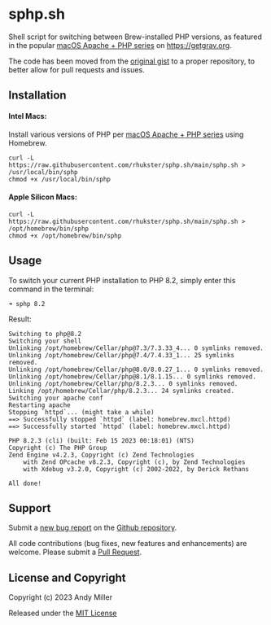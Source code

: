 # sphp.sh

Shell script for switching between Brew-installed PHP versions, as featured in the popular
[macOS Apache + PHP series](https://getgrav.org/blog/macos-ventura-apache-multiple-php-versions)
on https://getgrav.org.

The code has been moved from the
[original gist](https://gist.github.com/rhukster/f4c04f1bf59e0b74e335ee5d186a98e2)
to a proper repository, to better allow for pull requests and issues.


## Installation

#### Intel Macs:

Install various versions of PHP per [macOS Apache + PHP series](https://getgrav.org/blog/macos-ventura-apache-multiple-php-versions) using Homebrew.

```
curl -L https://raw.githubusercontent.com/rhukster/sphp.sh/main/sphp.sh > /usr/local/bin/sphp
chmod +x /usr/local/bin/sphp
```

#### Apple Silicon Macs:

```
curl -L https://raw.githubusercontent.com/rhukster/sphp.sh/main/sphp.sh > /opt/homebrew/bin/sphp
chmod +x /opt/homebrew/bin/sphp
```

## Usage

To switch your current PHP installation to PHP 8.2, simply enter this command in the terminal:

```
➜ sphp 8.2
```

Result:

```
Switching to php@8.2
Switching your shell
Unlinking /opt/homebrew/Cellar/php@7.3/7.3.33_4... 0 symlinks removed.
Unlinking /opt/homebrew/Cellar/php@7.4/7.4.33_1... 25 symlinks removed.
Unlinking /opt/homebrew/Cellar/php@8.0/8.0.27_1... 0 symlinks removed.
Unlinking /opt/homebrew/Cellar/php@8.1/8.1.15... 0 symlinks removed.
Unlinking /opt/homebrew/Cellar/php/8.2.3... 0 symlinks removed.
Linking /opt/homebrew/Cellar/php/8.2.3... 24 symlinks created.
Switching your apache conf
Restarting apache
Stopping `httpd`... (might take a while)
==> Successfully stopped `httpd` (label: homebrew.mxcl.httpd)
==> Successfully started `httpd` (label: homebrew.mxcl.httpd)

PHP 8.2.3 (cli) (built: Feb 15 2023 00:18:01) (NTS)
Copyright (c) The PHP Group
Zend Engine v4.2.3, Copyright (c) Zend Technologies
    with Zend OPcache v8.2.3, Copyright (c), by Zend Technologies
    with Xdebug v3.2.0, Copyright (c) 2002-2022, by Derick Rethans

All done!
```


## Support

Submit a [new bug report](https://github.com/rhukster/sphp.sh/issues/new/choose)
on the [Github repository](https://github.com/rhukster/sphp.sh).

All code contributions (bug fixes, new features and enhancements) are welcome.
Please submit a [Pull Request](https://github.com/rhukster/sphp.sh/compare).


## License and Copyright

Copyright (c) 2023 Andy Miller

Released under the [MIT License](LICENSE)
